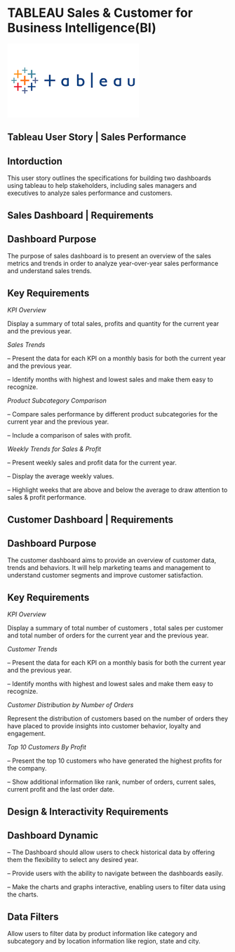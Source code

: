 # TABLEAU Sales & Customer for Business Intelligence(BI)

![](https://github.com/yogee4/TABLEAU/blob/main/logo.png)

##                 Tableau User Story | Sales Performance


## Intorduction
This user story outlines the specifications for building two dashboards using tableau to help stakeholders, including sales managers and executives to analyze sales performance and customers. 

##    Sales Dashboard | Requirements
## Dashboard Purpose
The purpose of sales dashboard is to present an overview of the sales metrics and trends in order to analyze year-over-year sales performance and understand sales trends.

##  Key Requirements
*KPI Overview*

Display a summary of total sales, profits and quantity for the current year and the previous year.

*Sales Trends*

 – Present the data for each KPI on a monthly basis for both the current year and the previous year.

 – Identify months with highest and lowest sales and make them easy to recognize.

*Product Subcategory Comparison*

 – Compare sales performance by different product subcategories for the current year and the previous year.

 – Include a comparison of sales with profit.

*Weekly Trends for Sales & Profit*

 – Present weekly sales and profit data for the current year.

 – Display the average weekly values.

 – Highlight weeks that are above and below the average to draw attention to sales & profit performance.


## Customer Dashboard | Requirements
## Dashboard Purpose
The customer dashboard aims to provide an overview of customer data, trends and behaviors. It will help marketing teams and management to understand customer segments and improve customer satisfaction.

## Key Requirements
*KPI Overview*

Display a summary of total number of customers , total sales per customer and total number of orders for the current year and the previous year.

*Customer Trends*

 – Present the data for each KPI on a monthly basis for both the current year and the previous year.

 – Identify months with highest and lowest sales and make them easy to recognize.

*Customer Distribution by Number of Orders*

Represent the distribution of customers based on the number of orders they have placed to provide insights into customer behavior, loyalty and engagement.

*Top 10 Customers By Profit*

 – Present the top 10 customers who have generated the highest profits for the company.

 – Show additional information like rank, number of orders, current sales, current profit and the last order date.

## Design & Interactivity Requirements
## Dashboard Dynamic
 – The Dashboard should allow users to check historical data by offering them the flexibility to select any desired year.

 – Provide users with the ability to navigate between the dashboards easily.

 – Make the charts and graphs interactive, enabling users to filter data using the charts.

## Data Filters
Allow users to filter data by product information like category and subcategory and by location information like region, state and city.
